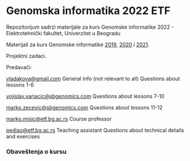 # Genomska informatika 2022 ETF
Repozitorijum sadrzi materijale za kurs Genomske informatike 2022 - Elektrotehnički fakultet, Univerzitet u Beogradu

Materijali za kurs Genomske informatike [2019](https://github.com/vladimirkovacevic/gi-2019-etf), [2020](https://github.com/vladimirkovacevic/gi-2020-etf) i [2021](https://github.com/vladimirkovacevic/gi-2021-etf).


Projektni zadaci.

Predavači:

vladakova@gmail.com General info (not relevant to all) Questions about lessons 1-6

vojislav.varjacic@sbgenomics.com Questions about lessons 7-10

marko.zecevic@sbgenomics.com Questions about lessons 11-12

marko.misic@etf.bg.ac.rs Course professor

pedjao@etf.bg.ac.rs Teaching assistant Questions about technical details and exercises

### Obaveštenja o kursu
